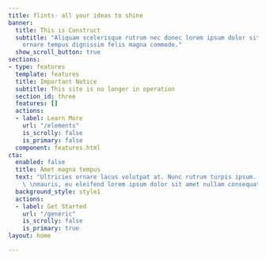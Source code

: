 ```yaml
---
title: flints- all your ideas to shine
banner:
  title: This is Construct
  subtitle: "Aliquam scelerisque rutrum nec donec lorem ipsum dolor sit amet  \nporttitor
    ornare tempus dignissim felis magna commodo."
  show_scroll_button: true
sections:
- type: features
  template: features
  title: Important Notice
  subtitle: This site is no longer in operation
  section_id: three
  features: []
  actions:
  - label: Learn More
    url: "/elements"
    is_scrolly: false
    is_primary: false
  component: features.html
cta:
  enabled: false
  title: Amet magna tempus
  text: "Ultricies ornare lacus volutpat at. Nunc rutrum turpis ipsum. Mauris at vestibulum
    \ \nmauris, eu eleifend lorem ipsum dolor sit amet nullam consequat."
  background_style: style1
  actions:
  - label: Get Started
    url: "/generic"
    is_scrolly: false
    is_primary: true
layout: home

---
```

